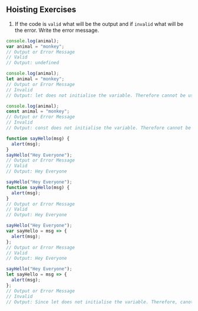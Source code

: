 ## Hoisting Exercises

1. If the code is `valid` what will be the output and if `invalid` what will be the error. Write the error message.

```js
console.log(animal);
var animal = "monkey";
// Output or Error Message
// Valid 
// Output: undefined
```

```js
console.log(animal);
let animal = "monkey";
// Output or Error Message
// Invalid
// Output: let does not initialise the variable. Therefore cannot be used in this case.
```

```js
console.log(animal);
const animal = "monkey";
// Output or Error Message
// Invalid
// Output: const does not initialise the variable. Therefore cannot be used before exection. 
```

```js
function sayHello(msg) {
  alert(msg);
}
sayHello("Hey Everyone");
// Output or Error Message
// Valid
// Output: Hey Everyone
```

```js
sayHello("Hey Everyone");
function sayHello(msg) {
  alert(msg);
}
// Output or Error Message
// Valid
// Output: Hey Everyone
```

```js
sayHello("Hey Everyone");
var sayHello = msg => {
  alert(msg);
};
// Output or Error Message
// Valid
// Output: Hey Everyone
```

```js
sayHello("Hey Everyone");
let sayHello = msg => {
  alert(msg);
};
// Output or Error Message
// Invalid
// Output: Since let does not initialise the variable. Therefore, canot be used called before execution.

```